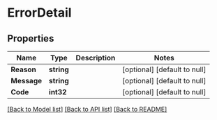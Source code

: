 # ErrorDetail

## Properties
Name | Type | Description | Notes
------------ | ------------- | ------------- | -------------
**Reason** | **string** |  | [optional] [default to null]
**Message** | **string** |  | [optional] [default to null]
**Code** | **int32** |  | [optional] [default to null]

[[Back to Model list]](../README.md#documentation-for-models) [[Back to API list]](../README.md#documentation-for-api-endpoints) [[Back to README]](../README.md)


